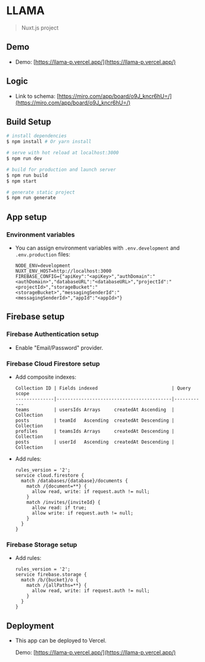 # LLAMA

> Nuxt.js project

## Demo

- Demo: [https://llama-p.vercel.app/](https://llama-p.vercel.app/)

## Logic

- Link to schema: [https://miro.com/app/board/o9J_kncr6hU=/](https://miro.com/app/board/o9J_kncr6hU=/)

## Build Setup

``` bash
# install dependencies
$ npm install # Or yarn install

# serve with hot reload at localhost:3000
$ npm run dev

# build for production and launch server
$ npm run build
$ npm start

# generate static project
$ npm run generate
```

## App setup

### Environment variables

- You can assign environment variables with `.env.development` and `.env.production` files:

  ```
  NODE_ENV=development
  NUXT_ENV_HOST=http://localhost:3000
  FIREBASE_CONFIG={"apiKey":"<apiKey>","authDomain":"<authDomain>","databaseURL":"<databaseURL>","projectId":"<projectId>","storageBucket":"<storageBucket>","messagingSenderId":"<messagingSenderId>","appId":"<appId>"}
  ```
  
## Firebase setup

### Firebase Authentication setup

- Enable "Email/Password" provider.

### Firebase Cloud Firestore setup

- Add composite indexes:

  ```
  Collection ID | Fields indexed                           | Query scope
  --------------|------------------------------------------|------------
  teams         | usersIds Arrays     createdAt Ascending  | Collection
  posts         | teamId   Ascending  createdAt Descending | Collection
  profiles      | teamsIds Arrays     createdAt Descending | Collection
  posts         | userId   Ascending  createdAt Descending | Collection
  ```

- Add rules:

  ```
  rules_version = '2';
  service cloud.firestore {
    match /databases/{database}/documents {
      match /{document=**} {
        allow read, write: if request.auth != null;
      }
      match /invites/{inviteId} {
        allow read: if true;
        allow write: if request.auth != null;
      }
    }
  }
  ```

### Firebase Storage setup

- Add rules:

  ```
  rules_version = '2';
  service firebase.storage {
    match /b/{bucket}/o {
      match /{allPaths=**} {
        allow read, write: if request.auth != null;
      }
    }
  }
  ```

## Deployment

- This app can be deployed to Vercel.

  Demo: [https://llama-p.vercel.app/](https://llama-p.vercel.app/)
